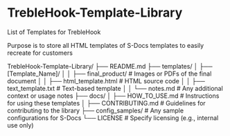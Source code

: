 # TrebleHook-Template-Library
List of Templates for TrebleHook

Purpose is to store all HTML templates of S-Docs templates to easily recreate for customers

TrebleHook-Template-Library/
├── README.md
├── templates/
│   ├── [Template_Name]/
│   │   ├── final_product/           # Images or PDFs of the final document
│   │   ├── html_template.html       # HTML source code
│   │   ├── text_template.txt        # Text-based template
│   │   └── notes.md                 # Any additional context or usage notes
├── docs/
│   ├── HOW_TO_USE.md                # Instructions for using these templates
│   ├── CONTRIBUTING.md              # Guidelines for contributing to the library
├── config_samples/                  # Any sample configurations for S-Docs
└── LICENSE                          # Specify licensing (e.g., internal use only)

